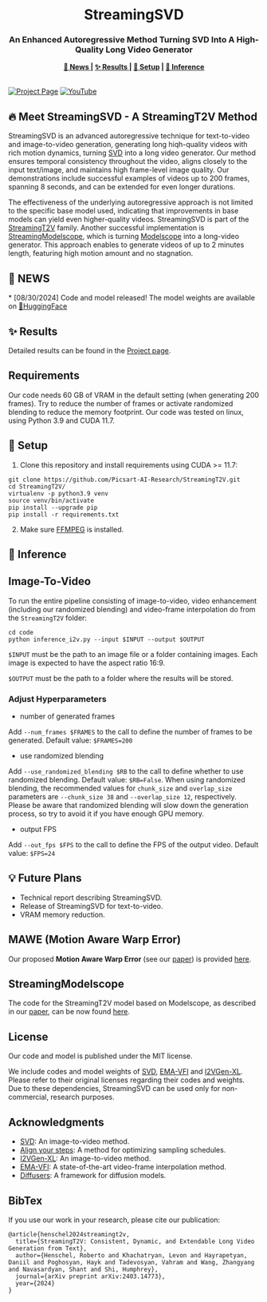 <div align="center">
  
  <h1> 
  StreamingSVD
  </h1>
  <h3>An Enhanced Autoregressive Method Turning SVD Into A High-Quality Long Video Generator </h3>
  <strong> <a href="#news"> 📰 News </a> | <a href="#results"> ✨ Results </a> | <a href="#Setup">🔧 Setup</a> |  <a href="#Inference">🚀 Inference</a> </strong>
</div>
<br>

<!--- 
[![X (formerly Twitter) URL](https://img.shields.io/twitter/url?url=https%3A%2F%2Fx.com%2Fhumphrey_shi%2Fstatus%2F1806731418686591142)](https://x.com/humphrey_shi/status/1806731418686591142)--->
 [![Project Page](https://img.shields.io/badge/Project-Website-orange)](https://streamingt2v.github.io/) [![YouTube](https://badges.aleen42.com/src/youtube.svg)](https://youtu.be/md4lp42vOGU)


<h2 id="meet-streamingi2v"> 🔥 Meet StreamingSVD - A StreamingT2V Method   </h2>

StreamingSVD is an advanced autoregressive technique for text-to-video and image-to-video generation, generating long hiqh-quality videos with rich motion dynamics, turning [SVD](https://stability.ai/research/stable-video-diffusion-scaling-latent-video-diffusion-models-to-large-datasets) into a long video generator. Our method ensures temporal consistency throughout the video, aligns closely to the input text/image, and maintains high frame-level image quality. Our demonstrations include successful examples of videos up to 200 frames, spanning 8 seconds, and can be extended for even longer durations. 

The effectiveness of the underlying autoregressive approach is not limited to the specific base model used, indicating that improvements in base models can yield even higher-quality videos. StreamingSVD is part of the [StreamingT2V](https://arxiv.org/abs/2403.14773) family. Another successful implementation is [StreamingModelscope](https://github.com/Picsart-AI-Research/StreamingT2V/tree/StreamingModelscope), which is turning [Modelscope](https://arxiv.org/abs/2308.06571) into a long-video generator. This approach enables to generate videos of up to 2 minutes length, featuring high motion amount and no stagnation.



<h2 id="news">📰 NEWS</h2>
* [08/30/2024] Code and model released! The model weights are available on <a href="https://huggingface.co/PAIR/StreamingSVD">🤗HuggingFace</a>


<h2 id="results">✨ Results</h2>

Detailed results can be found in the [Project page](https://streamingt2v.github.io/).

## Requirements

Our code needs 60 GB of VRAM in the default setting (when generating 200 frames). Try to reduce the number of frames or activate randomized blending to reduce the memory footprint. 
Our code was tested on linux, using Python 3.9 and CUDA 11.7. 

<h2 id="Setup">🔧 Setup</h2>

1. Clone this repository and install requirements using CUDA >= 11.7: 
``` shell
git clone https://github.com/Picsart-AI-Research/StreamingT2V.git
cd StreamingT2V/
virtualenv -p python3.9 venv
source venv/bin/activate
pip install --upgrade pip
pip install -r requirements.txt
```

2. Make sure [FFMPEG](https://www.ffmpeg.org) is installed.

 
 <h2 id="Inference"> 🚀 Inference </h2>



## Image-To-Video
To run the entire pipeline consisting of image-to-video, video enhancement (including our randomized blending) and video-frame interpolation do from the `StreamingT2V` folder:
``` shell
cd code
python inference_i2v.py --input $INPUT --output $OUTPUT
```
`$INPUT` must be the path to an image file or a folder containing images. Each image is expected to have the aspect ratio 16:9. 

`$OUTPUT` must be the path to a folder where the results will be stored.


### Adjust Hyperparameters

* number of generated frames 

Add `--num_frames $FRAMES` to the call to define the number of frames to be generated. Default value: `$FRAMES=200`

* use randomized blending

Add `--use_randomized_blending $RB` to the call to define whether to use randomized blending. Default value: `$RB=False`. When using randomized blending, the recommended values for `chunk_size` and `overlap_size` parameters are `--chunk_size 38` and `--overlap_size 12`, respectively. Please be aware that randomized blending will slow down the generation process, so try to avoid it if you have enough GPU memory.

* output FPS

Add `--out_fps $FPS` to the call to define the FPS of the output video. Default value: `$FPS=24`


## 💡 Future Plans   
* Technical report describing StreamingSVD. 
* Release of StreamingSVD for text-to-video.  
* VRAM memory reduction. 

## MAWE (Motion Aware Warp Error)
Our proposed **Motion Aware Warp Error** (see our [paper](https://arxiv.org/abs/2403.14773)) is provided [here](https://github.com/Picsart-AI-Research/StreamingT2V/tree/StreamingModelscope?tab=readme-ov-file#mawe-motion-aware-warp-error).

## StreamingModelscope
The code for the StreamingT2V model based on Modelscope, as described in our [paper](https://arxiv.org/abs/2403.14773), can be now found [here](https://github.com/Picsart-AI-Research/StreamingT2V/tree/StreamingModelscope).

## License
Our code and model is published under the MIT license.

We include codes and model weights of [SVD](https://github.com/Stability-AI/generative-models), [EMA-VFI](https://github.com/MCG-NJU/EMA-VFI) and [I2VGen-XL](https://i2vgen-xl.github.io). Please refer to their original licenses regarding their codes and weights. Due to these dependencies, StreamingSVD can be used only for non-commercial, research purposes. 


## Acknowledgments

* [SVD](https://github.com/Stability-AI/generative-models): An image-to-video method. 
* [Align your steps](https://research.nvidia.com/labs/toronto-ai/AlignYourSteps): A method for optimizing sampling schedules.
* [I2VGen-XL](https://i2vgen-xl.github.io): An image-to-video method.
* [EMA-VFI](https://github.com/MCG-NJU/EMA-VFI): A state-of-the-art video-frame interpolation method.
* [Diffusers](https://github.com/huggingface/diffusers): A framework for diffusion models.

## BibTex
If you use our work in your research, please cite our publication:
```
@article{henschel2024streamingt2v,
  title={StreamingT2V: Consistent, Dynamic, and Extendable Long Video Generation from Text},
  author={Henschel, Roberto and Khachatryan, Levon and Hayrapetyan, Daniil and Poghosyan, Hayk and Tadevosyan, Vahram and Wang, Zhangyang and Navasardyan, Shant and Shi, Humphrey},
  journal={arXiv preprint arXiv:2403.14773},
  year={2024}
}
```
